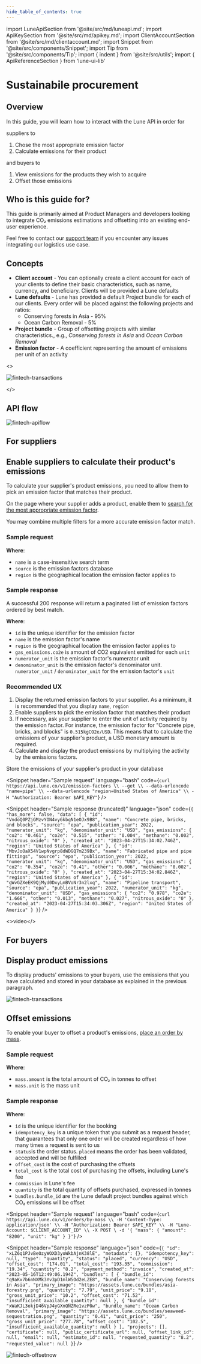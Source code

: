 ```yaml
---
hide_table_of_contents: true
---
```


import LuneApiSection from '@site/src/md/luneapi.md';
import ApiKeySection from '@site/src/md/apikey.md';
import ClientAccountSection from '@site/src/md/clientaccount.md';
import Snippet  from '@site/src/components/Snippet';
import Tip from '@site/src/components/Tip';
import { indent } from '@site/src/utils';
import { ApiReferenceSection } from 'lune-ui-lib'

# Sustainabile procurement

<div className="sections">

<ApiReferenceSection>
<div className="paragraphSections">

<div>

<LuneApiSection />

</div>
<div>

## Overview

In this guide, you will learn how to interact with the Lune API in order for

suppliers to
1. Chose the most appropriate emission factor
2. Calculate emissions for their product

and buyers to
1. View emissions for the products they wish to acquire
2. Offset those emissions

</div>
<div>

## Who is this guide for?

This guide is primarily aimed at Product Managers and developers looking
to integrate CO₂ emissions estimations and offsetting into an existing end-user experience.

Feel free to contact our [support team](mailto:support@lune.com) if you encounter any issues integrating our logistics use case.

</div>
<div>

## Concepts

- **Client account** - You can optionally create a client account for each of your clients to define their basic characteristics, such as name, currency, and beneficiary.  Clients will be provided a Lune defaults
- **Lune defaults** - Lune has provided a default Project bundle for each of our clients.  Every order will be placed against the following projects and ratios:
  - Conserving forests in Asia - 95%
  - Ocean Carbon Removal - 5%
- **Project bundle** - Group of offsetting projects with similar characteristics., e.g., _Conserving forests in Asia_ and _Ocean Carbon Removal_
- **Emission factor** - A coefficient representing the amount of emissions per unit of an activity

</div>
</div>

<>

![fintech-transactions](/img/fintech-transactions.png)

</>

</ApiReferenceSection>

<ApiKeySection />

<div>

## API flow

![fintech-apiflow](/img/fintech-apiflow.png)

</div>

## For suppliers

<ApiReferenceSection>

<div className="paragraphSections">

<div>

## Enable suppliers to calculate their product's emissions

To calculate your supplier's product emissions, you need to allow them to pick an emission factor that matches their product.

On the page where your supplier adds a product, enable them to [search for the most appropriate emission factor](/resources/emission-factors/list-emission-factors/).

You may combine multiple filters for a more accurate emission factor match.

<div>
</div>

### Sample request

**Where**:

- `name` is a case-insensitive search term
- `source` is the emission factors database
- `region` is the geographical location the emission factor applies to

</div>
<div>

### Sample response

A successful 200 response will return a paginated list of emission factors ordered by best match.

**Where**:

- `id` is the unique identifier for the emission factor
- `name` is the emission factor's name
- `region` is the geographical location the emission factor applies to
- `gas_emissions.co2e` is amount of CO2 equivalent emitted for each `unit`
- `numerator_unit` is the emission factor's numerator unit
- `denominator_unit` is the emission factor's denominator unit. `numerator_unit` / `denominator_unit` for the emission factor's `unit`


</div>

<div>

### Recommended UX

1. Display the returned emission factors to your supplier.  As a minimum, it is recommended that you display `name`, `region`
2. Enable suppliers to pick the emission factor that matches their product
3. If necessary, ask your supplier to enter the unit of activity required by the emission factor.  For instance, the emission factor for "Concrete pipe, bricks, and blocks" is `0.515kgCO2e/USD`.  This means that to calculate the emissions of your supplier's product, a USD monetary amount is required.
4. Calculate and display the product emissions by multiplying the activity by the emissions factors.

<Tip>

Store the emissions of your supplier's product in your database

</Tip>

</div>

</div>

<div className="miniSections">

<Snippet
    header="Sample request"
    language="bash"
    code={`curl https://api.lune.co/v1/emission-factors \\
  --get \\
  --data-urlencode "name=pipe" \\
  --data-urlencode "region=United States of America" \\
  -H "Authorization: Bearer $API_KEY"`} />


<Snippet
    header="Sample response (truncated)"
    language="json"
    code={`{
  "has_more": false,
  "data": [
    {
      "id": "VndoQ0PZjGMzvYON4vy6kbgN1eOJx9B8",
      "name": "Concrete pipe, bricks, and blocks",
      "source": "epa",
      "publication_year": 2022,
      "numerator_unit": "kg",
      "denominator_unit": "USD",
      "gas_emissions": {
        "co2": "0.461",
        "co2e": "0.515",
        "other": "0.004",
        "methane": "0.002",
        "nitrous_oxide": "0"
      },
      "created_at": "2023-04-27T15:34:02.746Z",
      "region": "United States of America"
    },
    {
      "id": "MbvJoOaX54V1wpNvgrp8dWDGQ7m239Bx",
      "name": "Fabricated pipe and pipe fittings",
      "source": "epa",
      "publication_year": 2022,
      "numerator_unit": "kg",
      "denominator_unit": "USD",
      "gas_emissions": {
        "co2": "0.354",
        "co2e": "0.41",
        "other": "0.006",
        "methane": "0.002",
        "nitrous_oxide": "0"
      },
      "created_at": "2023-04-27T15:34:02.846Z",
      "region": "United States of America"
    },
    {
      "id": "gWvGZXeEK9QjMyd0DxyLmBVoNr3n2lxq",
      "name": "Pipeline transport",
      "source": "epa",
      "publication_year": 2022,
      "numerator_unit": "kg",
      "denominator_unit": "USD",
      "gas_emissions": {
        "co2": "0.978",
        "co2e": "1.666",
        "other": "0.013",
        "methane": "0.027",
        "nitrous_oxide": "0"
      },
      "created_at": "2023-04-27T15:34:03.306Z",
      "region": "United States of America"
    }
  }`} />

<>video</>

</div>

</ApiReferenceSection>

## For buyers

<ApiReferenceSection>

<div className="paragraphSections">

<div>

## Display product emissions

To display products' emissions to your buyers, use the emissions that you have calculated and stored in your database as explained in the previous paragraph.

</div>
</div>

<div className="miniSections">

![fintech-transactions](/img/fintech-transactions.png)

</div>
</ApiReferenceSection>

<ClientAccountSection />

<ApiReferenceSection>

<div className="paragraphSections">

<div>

## Offset emissions

To enable your buyer to offset a product's emissions, [place an order by mass](/resources/orders/create-order-by-mass).


</div>
<div>

### Sample request

**Where**:

- `mass.amount` is the total amount of CO₂ in tonnes to offset
- `mass.unit` is the mass unit

</div>
<div>

### Sample response

**Where**:

- `id` is the unique identifier for the booking
- `idempotency_key` is a unique token that you submit as a request header, that guarantees that only one order will be created regardless of how many times a request is sent to us
- `status`is the order status.  `placed` means the order has been validated, accepted and will be fulfilled
- `offset_cost` is the cost of purchasing the offsets
- `total_cost` is the total cost of purchasing the offsets, including Lune's fee
- `commission` is Lune's fee
- `quantity` is the total quantity of offsets purchased, expressed in tonnes
- `bundles.bundle_id` are the Lune default project bundles against which CO₂ emissions will be offset

</div>
</div>

<div className="miniSections">

<Snippet
    header="Sample request"
    language="bash"
    code={`curl https://api.lune.co/v1/orders/by-mass \\
  -H 'Content-Type: application/json' \\
  -H "Authorization: Bearer $API_KEY" \\
  -H "Lune-Account: $CLIENT_ACCOUNT_ID" \\
  -X POST \
  -d '{
  "mass": {
    "amount": "8200",
    "unit": "kg"
  }
}'`} />

<Snippet
    header="Sample response"
    language="json"
    code={`{
  "id": "xLZ6q1PJvBeOzyWOXD3yoWkbAjnK38lE",
  "metadata": {},
  "idempotency_key": null,
  "type": "quantity",
  "status": "placed",
  "currency": "USD",
  "offset_cost": "174.01",
  "total_cost": "193.35",
  "commission": "19.34",
  "quantity": "8.2",
  "payment_method": "invoice",
  "created_at": "2023-05-16T12:49:06.194Z",
  "bundles": [
    {
      "bundle_id": "q9aKx7b6nNXMk3Yv3pD1mlW5Od2eLZE8",
      "bundle_name": "Conserving forests in Asia",
      "primary_image": "https://assets.lune.co/bundles/asia-forestry.png",
      "quantity": "7.79",
      "unit_price": "9.18",
      "gross_unit_price": "10.2",
      "offset_cost": "71.52",
      "insufficient_available_quantity": null
    },
    {
      "bundle_id": "xWaKJL3okjD46VpJ4yGXnQNZRe1vzP0w",
      "bundle_name": "Ocean Carbon Removal",
      "primary_image": "https://assets.lune.co/bundles/seaweed-sequestration.png",
      "quantity": "0.41",
      "unit_price": "250",
      "gross_unit_price": "277.78",
      "offset_cost": "102.5",
      "insufficient_available_quantity": null
    }
  ],
  "projects": [],
  "certificate": null,
  "public_certificate_url": null,
  "offset_link_id": null,
  "email": null,
  "estimate_id": null,
  "requested_quantity": "8.2",
  "requested_value": null
}`} />

![fintech-offsetnow](/img/fintech-confirmation.png)

</div>

</ApiReferenceSection>

</div>
